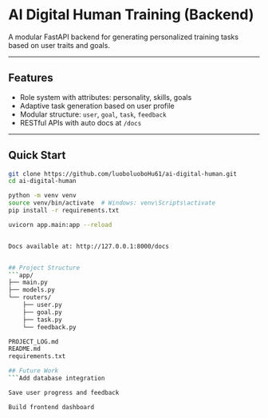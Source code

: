
# AI Digital Human Training (Backend)

A modular FastAPI backend for generating personalized training tasks based on user traits and goals.

---

## Features

- Role system with attributes: personality, skills, goals
- Adaptive task generation based on user profile
- Modular structure: `user`, `goal`, `task`, `feedback`
- RESTful APIs with auto docs at `/docs`

---

## Quick Start

```bash
git clone https://github.com/luoboluoboHu61/ai-digital-human.git
cd ai-digital-human

python -m venv venv
source venv/bin/activate  # Windows: venv\Scripts\activate
pip install -r requirements.txt

uvicorn app.main:app --reload


Docs available at: http://127.0.0.1:8000/docs


## Project Structure
```app/
├── main.py
├── models.py
└── routers/
    ├── user.py
    ├── goal.py
    ├── task.py
    └── feedback.py

PROJECT_LOG.md
README.md
requirements.txt

## Future Work
```Add database integration

Save user progress and feedback

Build frontend dashboard


